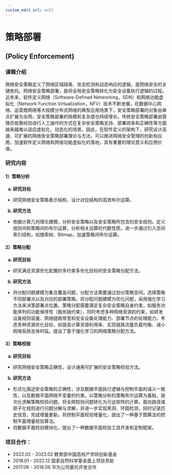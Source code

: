 ```yaml
---
custom_edit_url: null
---
```


# 策略部署
## (Policy Enforcement)

### 课题介绍

网络安全策略定义了网络区域隔离、攻击检测和动态响应的逻辑，是网络安全的关键依托。网络安全策略部署，是将全局安全策略转化为安全设备执行逻辑的过程。近年来，软件定义网络（Software-Defined Networking，SDN）和网络功能虚拟化（Network Function Virtualization，NFV）技术不断发展，在数据中心网络、运营商网络等大规模分布式网络的典型应用场景下，安全策略部署的对象由单点扩展为全网，安全策略部署的规模和复杂度也持续增长。传统安全策略部署由管理员依靠经验进行人工操作的方式在复杂安全策略支持、部署效率和正确性等方面越来越难以适应虚拟化、动态化的场景。因此，在软件定义的架构下，研究设计高速、可扩展的网络安全策略部署理论与方法，可以推进网络安全管理的创新和应用，加速软件定义网络和网络功能虚拟化的落地，具有重要的理论意义和应用价值。

### 研究内容

#### 1）策略分析

<b>
<ol type="a">
<li>研究目标</li>
</ol>
</b>

* 研究网络安全策略表示结构，设计对应结构的高效布尔运算。

<b>
<ol type="a" start='2'>
<li>研究方法</li>
</ol>
</b>

* 依据计算几何理论建模，分析安全策略以及安全策略所包含的安全规则。定义规则间和策略间的布尔运算，分析相关运算的代数性质。进一步通过引入空间索引结构，如搜索树、Bitmap，加速策略间布尔运算。

#### 2）策略分配

<b>
<ol type="a">
<li>研究目标</li>
</ol>
</b>

* 研究满足资源优化配置的多约束多优化目标的安全策略分配方法。

<b>
<ol type="a" start='2'>
<li>研究方法</li>
</ol>
</b>

* 将分配问题建模为集合覆盖问题，分配方法需要通过划分策略空间，选择策略不同部署点以及对应的部署策略。将分配问题建模为优化问题，采用强化学习方法来决策部署点位置。策略分配需要满足复杂安全策略自身约束，如服务功能序列的功能保序性（服务链约束），同时考虑多种网络资源的约束，如转发设备规则容量、网络链路带宽和安全设备处理能力、部署节点的处理能力。考虑多种资源优化目标，如提高计算资源利用率、实现链路流量负载均衡、减小网络系统总体时延。提出了基于强化学习的网络策略分配方法。

#### 3）策略校验

<b>
<ol type="a">
<li>研究目标</li>
</ol>
</b>

* 研究网络安全策略正确性，设计通用可扩展的安全策略校验方法。

<b>
<ol type="a" start='2'>
<li>研究方法</li>
</ol>
</b>

* 形式化描述安全策略的正确性，涉及数据平面执行逻辑与控制平面的语义一致性，以及数据平面网络不变量的约束。以策略分析的策略布尔运算为基础，层次化求解策略校验问题。将全网校验问题转化为可达矩阵的计算，面向路径或原子化规则进行问题分解与求解，并进一步实现黑洞、环路检测，同时记录历史信息，完成增量更新。将控制平面校验增量化，提出了一种基于图算法的控制平面增量校验算法。
* 将数据平面校验模块化，提出了一种数据平面校验工具开发和定制框架。

### 项目合作：

* 2022.02 - 2023.02 教育部中国高校产学研创新基金
* 2019.01 - 2022.12 国家自然科学基金面上项目资助
* 2017.06 - 2018.06 华为公司委托开发合作
